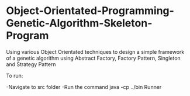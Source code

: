 # Object-Orientated-Programming-Genetic-Algorithm-Skeleton-Program
Using various Object Orientated techniques to design a simple framework of a genetic algorithm using Abstract Factory, Factory Pattern, Singleton and Strategy Pattern

To run:

-Navigate to src folder
-Run the command java -cp ../bin Runner
